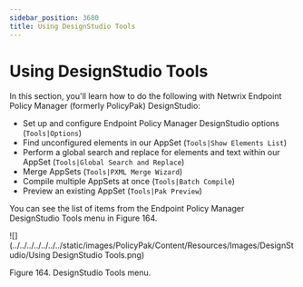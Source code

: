 ```yaml
---
sidebar_position: 3680
title: Using DesignStudio Tools
---
```


# Using DesignStudio Tools

In this section, you'll learn how to do the following with Netwrix Endpoint Policy Manager (formerly PolicyPak) DesignStudio:

* Set up and configure Endpoint Policy Manager DesignStudio options (`Tools|Options`)
* Find unconfigured elements in our AppSet (`Tools|Show Elements List`)
* Perform a global search and replace for elements and text within our AppSet (`Tools|Global Search and Replace`)
* Merge AppSets (`Tools|PXML Merge Wizard`)
* Compile multiple AppSets at once (`Tools|Batch Compile`)
* Preview an existing AppSet (`Tools|Pak Preview`)

You can see the list of items from the Endpoint Policy Manager DesignStudio Tools menu in Figure 164.

![](../../../../../../../static/images/PolicyPak/Content/Resources/Images/DesignStudio/Using DesignStudio Tools.png)

Figure 164. DesignStudio Tools menu.